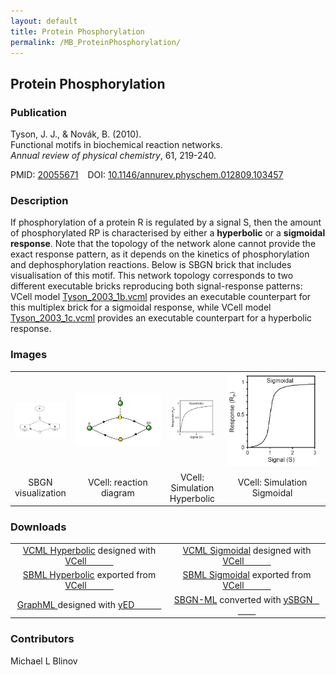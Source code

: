 ```yaml
---
layout: default
title: Protein Phosphorylation
permalink: /MB_ProteinPhosphorylation/
---
```


## Protein Phosphorylation

### Publication

Tyson, J. J., & Novák, B. (2010). 
<br>Functional motifs in biochemical reaction networks. 
<br><i>Annual review of physical chemistry</i>, 61, 219-240.

PMID:  [20055671](https://www.ncbi.nlm.nih.gov/pubmed/20055671) &ensp; DOI: [10.1146/annurev.physchem.012809.103457](https://doi.org/10.1146/annurev.physchem.012809.103457)

### Description

If phosphorylation of a protein R is regulated by a signal S, then the amount of phosphorylated RP 
is characterised by either a <strong>hyperbolic</strong> or a <strong>sigmoidal response</strong>.
Note that the topology of the network alone cannot provide the exact response pattern, as it depends on the kinetics of phosphorylation and dephosphorylation reactions. Below is SBGN brick that includes visualisation of this motif. This network topology corresponds to two different executable bricks reproducing both signal-response patterns: VCell model 
<a href="/modelbricks/Tyson_2003_1b.vcml">Tyson_2003_1b.vcml</a> provides an executable counterpart for this multiplex brick for a sigmoidal response, while VCell model <a href="/modelbricks/Tyson_2003_1c.vcml">Tyson_2003_1c.vcml</a> provides an executable counterpart for a hyperbolic response.

### Images
<center>
<table> 
  <td align="center" ><a href="http://modelbricks.org/images/modelbricks/PhosphorylationSBGN.PNG"><img src="/images/modelbricks/PhosphorylationSBGN.PNG"/></a></td>
  <td align="center" width="200"><a href="https://modelbricks.github.io/images/modelbricks/Vcell_phosphorilation.PNG"><img src="/images/modelbricks/Vcell_phosphorilation.PNG"/></a></td>
   <td align="center" height="150"><a href="https://modelbricks.github.io/images/modelbricks/HyperbolicResponse.PNG"><img src="/images/modelbricks/HyperbolicResponse.PNG" width="300"/></a></td>
  <td align="center" width="220"><a href="http://modelbricks.org/images/modelbricks/SigmoidalResponse.PNG"><img src="/images/modelbricks/SigmoidalResponse.PNG" height="150"/></a></td>
 <tr>
  <td align="center"> SBGN visualization</td>
  <td align="center"> VCell: reaction diagram</td>
   <td align="center"> VCell: Simulation Hyperbolic</td>
  <td align="center"> VCell: Simulation Sigmoidal</td>
 </tr>
 </table> 
 </center>
 
### Downloads
<center>
<table>
   <td align="center" width="50%"><a href="/modelbricks/Tyson_2003_1b.vcml">VCML Hyperbolic</a> designed with <a href="http://vcell.org"> VCell &ensp; &ensp; &ensp; &ensp; </a></td> 
   <td align="center" width="50%"><a href="/modelbricks/Tyson_2003_1c.vcml">VCML Sigmoidal</a> designed with <a href="http://vcell.org"> VCell &ensp; &ensp; &ensp; &ensp;</a></td>
 <tr>
 <td align="center" width="50%"><a href="/modelbricks/Tyson_2003_1b.xml">SBML Hyperbolic</a> exported from <a href="http://vcell.org"> VCell &ensp; &ensp; &ensp; &ensp;</a></td>
  <td align="center" width="50%"><a href="/modelbricks/Tyson_2003_1c.xml">SBML Sigmoidal</a> exported from <a href="http://vcell.org"> VCell &ensp; &ensp; &ensp; &ensp; </a></td>
 </tr>
 <tr>
    <td align="center" width="50%"><a href="/modelbricks/PhosphorylationSBGN.graphml">GraphML </a> designed with <a href="https://www.yworks.com/yed"> yED &ensp; &ensp; &ensp; &ensp;</a></td>
    <td align="center" width="50%"><a href="/modelbricks/PhosphorylationSBGN.sbgn">SBGN-ML</a> converted with <a href="https://github.com/sbgn/ySBGN"> ySBGN &ensp; &ensp; &ensp; &ensp;</a></td>
 </tr>
 </table> 
</center>

### Contributors

Michael L Blinov
